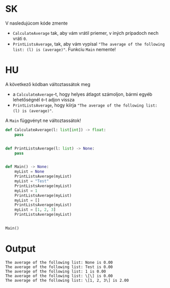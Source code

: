 # SK
V nasledujúcom kóde zmente 
- `CalculateAverage` tak, aby vám vrátil priemer, v iných prípadoch nech vráti `0`. 
- `PrintListsAverage`, tak, aby vám vypísal `"The average of the following list: (l) is (average)"`. 
Funkciu `Main` nemente!

# HU
A következő kódban változtassátok meg
- a `CalculateAverage`-t, hogy helyes átlagot számoljon, bármi egyéb lehetőségnél `0`-t adjon vissza
- `PrintListsAverage`, hogy kiirja `"The average of the following list: (l) is (average)"`. 

A `Main` függvényt ne változtassátok!

```py
def CalculateAverage(l: list[int]) -> float:
    pass


def PrintListsAverage(l: list) -> None:
    pass


def Main() -> None:
    myList = None
    PrintListsAverage(myList)
    myList = "Test"
    PrintListsAverage(myList)
    myList = 1
    PrintListsAverage(myList)
    myList = []
    PrintListsAverage(myList)
    myList = [1, 2, 3]
    PrintListsAverage(myList)


Main()

```

# Output
```
The average of the following list: None is 0.00
The average of the following list: Test is 0.00
The average of the following list: 1 is 0.00
The average of the following list: \[\] is 0.00
The average of the following list: \[1, 2, 3\] is 2.00
```